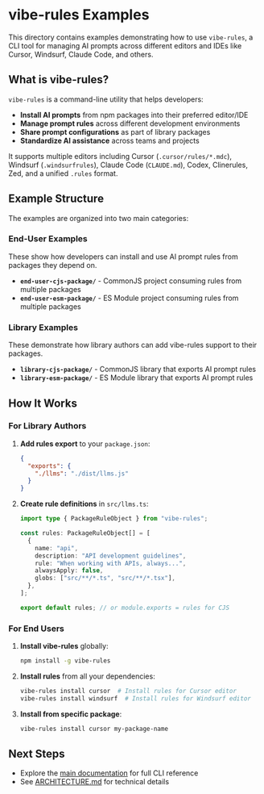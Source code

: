 # vibe-rules Examples

This directory contains examples demonstrating how to use `vibe-rules`, a CLI tool for managing AI prompts across different editors and IDEs like Cursor, Windsurf, Claude Code, and others.

## What is vibe-rules?

`vibe-rules` is a command-line utility that helps developers:

- **Install AI prompts** from npm packages into their preferred editor/IDE
- **Manage prompt rules** across different development environments
- **Share prompt configurations** as part of library packages
- **Standardize AI assistance** across teams and projects

It supports multiple editors including Cursor (`.cursor/rules/*.mdc`), Windsurf (`.windsurfrules`), Claude Code (`CLAUDE.md`), Codex, Clinerules, Zed, and a unified `.rules` format.

## Example Structure

The examples are organized into two main categories:

### End-User Examples

These show how developers can install and use AI prompt rules from packages they depend on.

- **`end-user-cjs-package/`** - CommonJS project consuming rules from multiple packages
- **`end-user-esm-package/`** - ES Module project consuming rules from multiple packages

### Library Examples

These demonstrate how library authors can add vibe-rules support to their packages.

- **`library-cjs-package/`** - CommonJS library that exports AI prompt rules
- **`library-esm-package/`** - ES Module library that exports AI prompt rules

## How It Works

### For Library Authors

1. **Add rules export** to your `package.json`:

   ```json
   {
     "exports": {
       "./llms": "./dist/llms.js"
     }
   }
   ```

2. **Create rule definitions** in `src/llms.ts`:

   ```typescript
   import type { PackageRuleObject } from "vibe-rules";

   const rules: PackageRuleObject[] = [
     {
       name: "api",
       description: "API development guidelines",
       rule: "When working with APIs, always...",
       alwaysApply: false,
       globs: ["src/**/*.ts", "src/**/*.tsx"],
     },
   ];

   export default rules; // or module.exports = rules for CJS
   ```

### For End Users

1. **Install vibe-rules** globally:

   ```bash
   npm install -g vibe-rules
   ```

2. **Install rules** from all your dependencies:

   ```bash
   vibe-rules install cursor  # Install rules for Cursor editor
   vibe-rules install windsurf  # Install rules for Windsurf editor
   ```

3. **Install from specific package**:
   ```bash
   vibe-rules install cursor my-package-name
   ```

## Next Steps

- Explore the [main documentation](../README.md) for full CLI reference
- See [ARCHITECTURE.md](../ARCHITECTURE.md) for technical details

